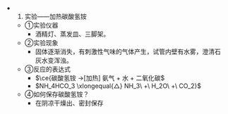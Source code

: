 -
  1. 实验——加热碳酸氢铵
	- ①实验仪器
		- 酒精灯、蒸发皿、三脚架。
	- ②实验现象
		- 固体逐渐消失，有刺激性气味的气体产生，试管内壁有水雾，澄清石灰水变浑浊。
	- ③反应的表达式
		- $\ce{碳酸氢铵 ->[加热] 氨气 + 水 + 二氧化碳$
		- $NH_4HCO_3 \xlongequal{△} NH_3\ +\ H_2O\ +\ CO_2}$
	- ④如何保存碳酸氢铵？
		- 在阴凉干燥出、密封保存